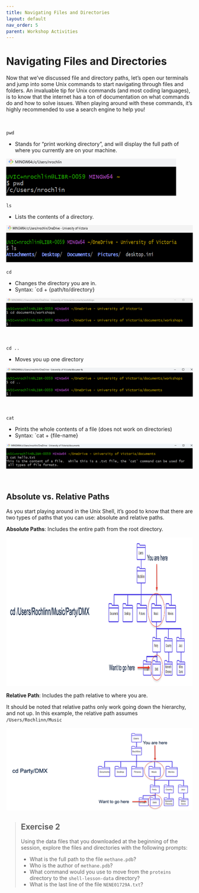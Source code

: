 ```yaml
---
title: Navigating Files and Directories
layout: default
nav_order: 5
parent: Workshop Activities
---
```


# Navigating Files and Directories

Now that we’ve discussed file and directory paths, let’s open our terminals and jump into some
Unix commands to start navigating through files and folders. An
invaluable tip for Unix commands (and most coding languages), is to know
that the internet has a ton of documentation on what commands do and how
to solve issues. When playing around with these commands, it’s highly
recommended to use a search engine to help you!

<br>

`pwd`

-   Stands for “print working directory”, and will display the full path
    of where you currently are on your machine.

<img src="images/pwd.png" height="100" />

<br>

`ls`

-   Lists the contents of a directory.

<img src="images/ls.png" height="100" />

<br>

`cd`

-   Changes the directory you are in.
-   Syntax: \`cd + {path/to/directory}

![](images/cd.png)

<br>

`cd ..`

-   Moves you up one directory

![](images/cd2.png)

<br>

`cat`

-   Prints the whole contents of a file (does not work on directories)
-   Syntax: \`cat + {file-name}

![](images/cat.png)

<br>

## Absolute vs. Relative Paths

As you start playing around in the Unix Shell, it’s good to know that
there are two types of paths that you can use: absolute and relative
paths.

**Absolute Paths**: Includes the entire path from the root directory.

<img src="images/absolute-path.png" height="400" /> <br>

**Relative Path**: Includes the path relative to where you are.

It should be noted that relative paths only work going down the
hierarchy, and not up. In this example, the relative path assumes
`/Users/Rochlinn/Music`

![](images/relative-path.png)

> ## **Exercise 2**
>
> Using the data files that you downloaded at the beginning of the
> session, explore the files and directories with the following prompts:
>
> *  What is the full path to the file `methane.pdb`?
> *  Who is the author of `methane.pdb`?
> *  What command would you use to move from the `proteins` directory
>     to the `shell-lesson-data` directory?
> *  What is the last line of the file `NENE01729A.txt`?
